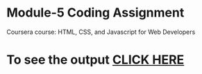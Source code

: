 
# Module-5 Coding Assignment

Coursera course: HTML, CSS, and Javascript for Web Developers

# To see the output [CLICK HERE](https://priya1899.github.io/Module5-Solution/)
